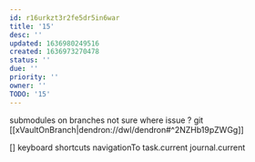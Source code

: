 ```yaml
---
id: r16urkzt3r2fe5dr5in6war
title: '15'
desc: ''
updated: 1636980249516
created: 1636973270478
status: ''
due: ''
priority: ''
owner: ''
TODO: '15'
---
```


submodules on branches
not sure where issue
? git
[[xVaultOnBranch|dendron://dwl/dendron#^2NZHb19pZWGg]]

[] keyboard shortcuts
  navigationTo
    task.current
    journal.current
